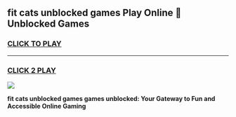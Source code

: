 
## fit cats unblocked games Play Online 👋 Unblocked Games
<h3>
<a href="https://premium.freeplayer.one?title=fit_cats_unblocked_games&ref=19F">CLICK TO PLAY</a></h3>
<hr>

<h3>
<a href="https://premium.freeplayer.one?title=fit_cats_unblocked_games&ref=19F">CLICK 2 PLAY</a>
  
</h3>

<a href="https://premium.freeplayer.one?title=fit_cats_unblocked_games&ref=19F"><img src="https://clearcache.store/games.png"></a>


**fit cats unblocked games games unblocked: Your Gateway to Fun and Accessible Online Gaming**
